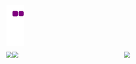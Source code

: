 
![snake gif](https://github.com/berni23/berni23/blob/output/github-contribution-grid-snake.gif)


<p float="left" style="display:flex;">
  
 <img src="https://i.imgur.com/Hse7kMC.gif"/>
  <img width=300 src="https://media4.giphy.com/media/du3J3cXyzhj75IOgvA/giphy.gif?cid=790b76110d7e7df8be7cf962e6b73be43b070762fe3c2cc6&rid=giphy.gif&ct=g"/>
 
 <img src="https://i.imgur.com/Hse7kMC.gif"/>
 
</p>


<!--
**berni23/berni23** is a ✨ _special_ ✨ repository because its `README.md` (this file) appears on your GitHub profile.

Here are some ideas to get you started:

- 🔭 I’m currently working on ...
- 🌱 I’m currently learning ...
- 👯 I’m looking to collaborate on ...
- 🤔 I’m looking for help with ...
- 💬 Ask me about ...
- 📫 How to reach me: ...
- 😄 Pronouns: ...
- ⚡ Fun fact: ...
-->
